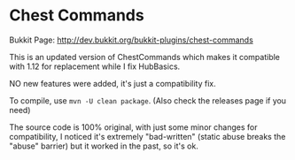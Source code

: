 Chest Commands
===================

Bukkit Page: http://dev.bukkit.org/bukkit-plugins/chest-commands

This is an updated version of ChestCommands which makes it compatible with 1.12 for 
replacement while I fix HubBasics.

NO new features were added, it's just a compatibility fix.

To compile, use `mvn -U clean package`. (Also check the releases page if you need)

The source code is 100% original, with just some minor changes for compatibility, I noticed it's extremely
"bad-written" (static abuse breaks the "abuse" barrier) but it worked in the past, so it's ok.